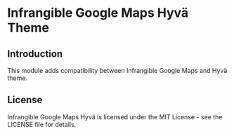 # Infrangible Google Maps Hyvä Theme

## Introduction

This module adds compatibility between Infrangible Google Maps and Hyvä theme.

## License

Infrangible Google Maps Hyvä is licensed under the MIT License - see the LICENSE file for details.
